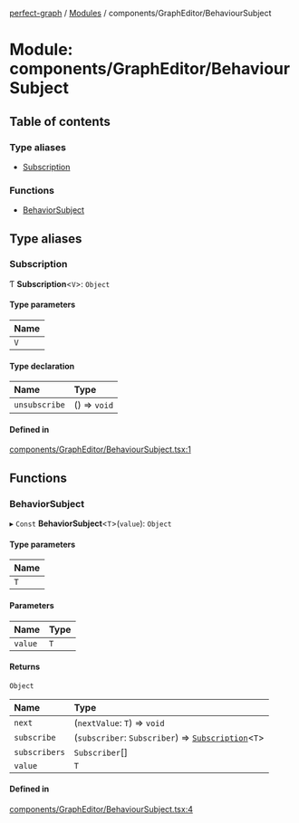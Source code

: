 [perfect-graph](../README.md) / [Modules](../modules.md) / components/GraphEditor/BehaviourSubject

# Module: components/GraphEditor/BehaviourSubject

## Table of contents

### Type aliases

- [Subscription](components_GraphEditor_BehaviourSubject.md#subscription)

### Functions

- [BehaviorSubject](components_GraphEditor_BehaviourSubject.md#behaviorsubject)

## Type aliases

### Subscription

Ƭ **Subscription**<`V`\>: `Object`

#### Type parameters

| Name |
| :------ |
| `V` |

#### Type declaration

| Name | Type |
| :------ | :------ |
| `unsubscribe` | () => `void` |

#### Defined in

[components/GraphEditor/BehaviourSubject.tsx:1](https://github.com/MaastrichtU-IDS/perfect-graph/blob/c07a48d/src/components/GraphEditor/BehaviourSubject.tsx#L1)

## Functions

### BehaviorSubject

▸ `Const` **BehaviorSubject**<`T`\>(`value`): `Object`

#### Type parameters

| Name |
| :------ |
| `T` |

#### Parameters

| Name | Type |
| :------ | :------ |
| `value` | `T` |

#### Returns

`Object`

| Name | Type |
| :------ | :------ |
| `next` | (`nextValue`: `T`) => `void` |
| `subscribe` | (`subscriber`: `Subscriber`) => [`Subscription`](components_GraphEditor_BehaviourSubject.md#subscription)<`T`\> |
| `subscribers` | `Subscriber`[] |
| `value` | `T` |

#### Defined in

[components/GraphEditor/BehaviourSubject.tsx:4](https://github.com/MaastrichtU-IDS/perfect-graph/blob/c07a48d/src/components/GraphEditor/BehaviourSubject.tsx#L4)

